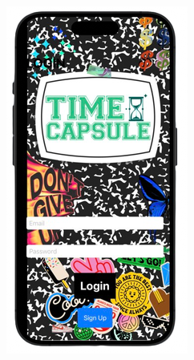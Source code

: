 <p align="center">
  <img src="https://github.com/djtoler/Time-Capsule-Yearbook-App2/blob/main/tc.png" alt="Time Capsule Yearbook">
</p>
